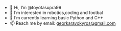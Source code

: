 - 👋 Hi, I’m @toyotasupra99
- 👀 I’m interested in robotics,coding and footbal
- 🌱 I’m currently learning basic Python and C++
- 📫 Reach me by email: georkaravokyros@gmail.com
